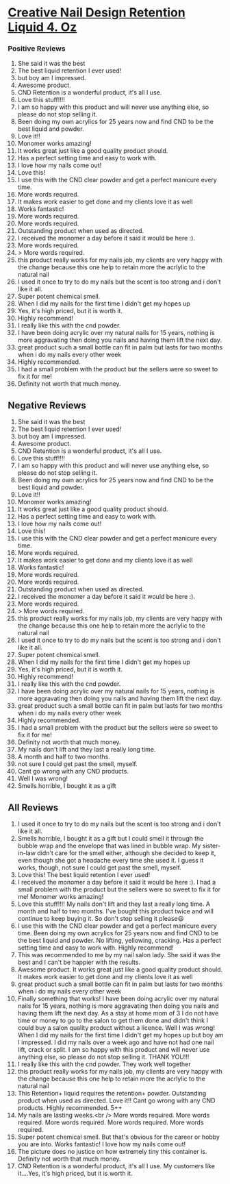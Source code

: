 # [Creative Nail Design Retention Liquid 4. Oz](https://products.checkmycream.com/products/Creative-Nail-Design-Retention-Liquid-4.-Oz.html)

### Positive Reviews

<ol>
      <li>She said it was the best</li>
      <li>The best liquid retention I ever used!</li>
      <li>but boy am I impressed.</li>
      <li>Awesome product.</li>
      <li>CND Retention is a wonderful product, it&#x27;s all I use.</li>
      <li>Love this stuff!!!!</li>
      <li>I am so happy with this product and will never use anything else, so please do not stop selling it.</li>
      <li>Been doing my own acrylics for 25 years now and find CND to be the best liquid and powder.  </li>
      <li>Love it!!</li>
      <li>Monomer works amazing!</li>
      <li>It works great just like a good quality product should.</li>
      <li>Has a perfect setting time and easy to work with.  </li>
      <li>I love how my nails come out!</li>
      <li>Love this!</li>
      <li>I use this with the CND clear powder and get a perfect manicure every time.  </li>
      <li>More words required.</li>
      <li>It makes work easier to get done and my clients love it as well</li>
      <li>Works fantastic!  </li>
      <li>More words required.</li>
      <li>More words required.</li>
      <li>Outstanding product when used as directed.</li>
      <li>I received the monomer a day before it said it would be here :).</li>
      <li>More words required.</li>
      <li>&gt; More words required.</li>
      <li>this product really works for my nails job, my clients are very happy with the change because this one help to retain more the acrlylic to the natural nail</li>
      <li>I used it once to try to do my nails but the scent is too strong and i don&#x27;t like it all.</li>
      <li>Super potent chemical smell.</li>
      <li>When I did my nails for the first time I didn&#x27;t get my hopes up</li>
      <li>Yes, it&#x27;s high priced, but it is worth it.</li>
      <li>Highly recommend!</li>
      <li>I really like this with the cnd powder.</li>
      <li>I have been doing acrylic over my natural nails for 15 years, nothing is more aggravating then doing you nails and having them lift the next day.</li>
      <li>great product such a small bottle can fit in palm but lasts for two months when i do my nails every other week</li>
      <li>Highly recommended.</li>
      <li>I had a small problem with the product but the sellers were so sweet to fix it for me!</li>
      <li>Definity not worth that much money.</li>
</ol>


<h2>Negative Reviews</h2>
<ol>
<li> She said it was the best</li>
<li> The best liquid retention I ever used!</li>
<li> but boy am I impressed.</li>
<li> Awesome product.</li>
<li> CND Retention is a wonderful product, it&#x27;s all I use.</li>
<li> Love this stuff!!!!</li>
<li> I am so happy with this product and will never use anything else, so please do not stop selling it.</li>
<li> Been doing my own acrylics for 25 years now and find CND to be the best liquid and powder.  </li>
<li> Love it!!</li>
<li> Monomer works amazing!</li>
<li> It works great just like a good quality product should.</li>
<li> Has a perfect setting time and easy to work with.  </li>
<li> I love how my nails come out!</li>
<li> Love this!</li>
<li> I use this with the CND clear powder and get a perfect manicure every time.  </li>
<li> More words required.</li>
<li> It makes work easier to get done and my clients love it as well</li>
<li> Works fantastic!  </li>
<li> More words required.</li>
<li> More words required.</li>
<li> Outstanding product when used as directed.</li>
<li> I received the monomer a day before it said it would be here :).</li>
<li> More words required.</li>
<li> &gt; More words required.</li>
<li> this product really works for my nails job, my clients are very happy with the change because this one help to retain more the acrlylic to the natural nail</li>
<li> I used it once to try to do my nails but the scent is too strong and i don&#x27;t like it all.</li>
<li> Super potent chemical smell.</li>
<li> When I did my nails for the first time I didn&#x27;t get my hopes up</li>
<li> Yes, it&#x27;s high priced, but it is worth it.</li>
<li> Highly recommend!</li>
<li> I really like this with the cnd powder.</li>
<li> I have been doing acrylic over my natural nails for 15 years, nothing is more aggravating then doing you nails and having them lift the next day.</li>
<li> great product such a small bottle can fit in palm but lasts for two months when i do my nails every other week</li>
<li> Highly recommended.</li>
<li> I had a small problem with the product but the sellers were so sweet to fix it for me!</li>
<li> Definity not worth that much money.</li>
<li> My nails don&#x27;t lift and they last a really long time.</li>
<li> A month and half to two months.</li>
<li> not sure I could get past the smell, myself.</li>
<li> Cant go wrong with any CND products.</li>
<li> Well I was wrong!</li>
<li> Smells horrible, I bought it as a gift</li>
</ol>

<h2>All Reviews</h2>

<ol>
    <li> I used it once to try to do my nails but the scent is too strong and i don&#x27;t like it all.</li>
    <li> Smells horrible, I bought it as a gift but I could smell it through the bubble wrap and the envelope that was lined in bubble wrap. My sister-in-law didn&#x27;t care for the smell either, although she decided to keep it, even though she got a headache every time she used it. I guess it works, though, not sure I could get past the smell, myself.</li>
    <li> Love this! The best liquid retention I ever used!</li>
    <li> I received the monomer a day before it said it would be here :). I had a small problem with the product but the sellers were so sweet to fix it for me! Monomer works amazing!</li>
    <li> Love this stuff!!!! My nails don&#x27;t lift and they last a really long time. A month and half to two months. I&#x27;ve bought this product twice and will continue to keep buying it. So don&#x27;t stop selling it please😃</li>
    <li> I use this with the CND clear powder and get a perfect manicure every time.  Been doing my own acrylics for 25 years now and find CND to be the best liquid and powder.  No lifting, yellowing, cracking.  Has a perfect setting time and easy to work with.  Highly recommend!</li>
    <li> This was recommended to me by my nail salon lady. She said it was the best and I can&#x27;t be happier with the results.</li>
    <li> Awesome product. It works great just like a good quality product should. It makes work easier to get done and my clients love it as well</li>
    <li> great product such a small bottle can fit in palm but lasts for two months when i do my nails every other week</li>
    <li> Finally something that works! I have been doing acrylic over my natural nails for 15 years, nothing is more aggravating then doing you nails and having them lift the next day. As a stay at home mom of 3 I do not have time or money to go to the salon to get them done and didn&#x27;t think I could buy a salon quality product without a licence. Well I was wrong! When I did my nails for the first time I didn&#x27;t get my hopes up but boy am I impressed. I did my nails over a week ago and have not had one nail lift, crack or split. I am so happy with this product and will never use anything else, so please do not stop selling it. THANK YOU!!!</li>
    <li> I really like this with the cnd powder. They work well together</li>
    <li> this product really works for my nails job, my clients are very happy with the change because this one help to retain more the acrlylic to the natural nail</li>
    <li> This Retention+ liquid requires the retention+ powder. Outstanding product when used as directed. Love it!! Cant go wrong with any CND products. Highly recommended. 5++</li>
    <li> My nails are lasting weeks.&lt;br /&gt; More words required. More words required. More words required. More words required. More words required.</li>
    <li> Super potent chemical smell. But that&#x27;s obvious for the career or hobby you are into. Works fantastic!  I love how my nails come out!</li>
    <li> The picture does no justice on how extremely tiny this container is. Definity not worth that much money.</li>
    <li> CND Retention is a wonderful product, it&#x27;s all I use. My customers like it....Yes, it&#x27;s high priced, but it is worth it.</li>
</ol>




